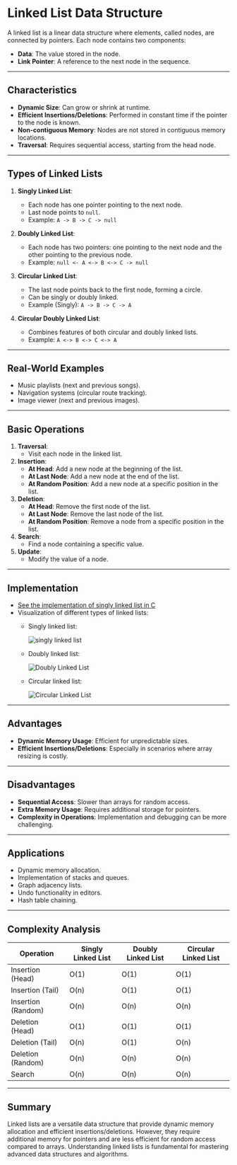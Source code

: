 # Linked List Data Structure

A linked list is a linear data structure where elements, called nodes, are connected by pointers. Each node contains two components:
- **Data**: The value stored in the node.
- **Link Pointer**: A reference to the next node in the sequence.

---

## Characteristics
- **Dynamic Size**: Can grow or shrink at runtime.
- **Efficient Insertions/Deletions**: Performed in constant time if the pointer to the node is known.
- **Non-contiguous Memory**: Nodes are not stored in contiguous memory locations.
- **Traversal**: Requires sequential access, starting from the head node.

---

## Types of Linked Lists
1. **Singly Linked List**:
   - Each node has one pointer pointing to the next node.
   - Last node points to `null`.
   - Example: `A -> B -> C -> null`

2. **Doubly Linked List**:
   - Each node has two pointers: one pointing to the next node and the other pointing to the previous node.
   - Example: `null <- A <-> B <-> C -> null`

3. **Circular Linked List**:
   - The last node points back to the first node, forming a circle.
   - Can be singly or doubly linked.
   - Example (Singly): `A -> B -> C -> A`

4. **Circular Doubly Linked List**:
   - Combines features of both circular and doubly linked lists.
   - Example: `A <-> B <-> C <-> A`

---

## Real-World Examples
- Music playlists (next and previous songs).
- Navigation systems (circular route tracking).
- Image viewer (next and previous images).

---

## Basic Operations
1. **Traversal**:
   - Visit each node in the linked list.
2. **Insertion**:
   - **At Head**: Add a new node at the beginning of the list.
   - **At Last Node**: Add a new node at the end of the list.
   - **At Random Position**: Add a new node at a specific position in the list.
3. **Deletion**:
   - **At Head**: Remove the first node of the list.
   - **At Last Node**: Remove the last node of the list.
   - **At Random Position**: Remove a node from a specific position in the list.
4. **Search**:
   - Find a node containing a specific value.
5. **Update**:
   - Modify the value of a node.

---

## Implementation

- [See the implementation of singly linked list in C](./linkedList.c)
-  Visualization of different types of linked lists:
   - Singly linked list:

     ![singly linked list](https://media.geeksforgeeks.org/wp-content/uploads/singly-linkedlist.png)

   - Doubly linked list:

     ![Doubly Linked List](https://media.geeksforgeeks.org/wp-content/uploads/20240223174514/Doubly-Linked-List-in-Data-Structure.webp)

   - Circular linked list:

     ![Circular Linked List](https://static.javatpoint.com/ds/images/circular-singly-linked-list.png)     

---

## Advantages
- **Dynamic Memory Usage**: Efficient for unpredictable sizes.
- **Efficient Insertions/Deletions**: Especially in scenarios where array resizing is costly.

---

## Disadvantages
- **Sequential Access**: Slower than arrays for random access.
- **Extra Memory Usage**: Requires additional storage for pointers.
- **Complexity in Operations**: Implementation and debugging can be more challenging.

---

## Applications
- Dynamic memory allocation.
- Implementation of stacks and queues.
- Graph adjacency lists.
- Undo functionality in editors.
- Hash table chaining.

---

## Complexity Analysis
| Operation                 | Singly Linked List | Doubly Linked List | Circular Linked List |
|---------------------------|--------------------|--------------------|-----------------------|
| Insertion (Head)          | O(1)               | O(1)               | O(1)                 |
| Insertion (Tail)          | O(n)               | O(1)               | O(1)                 |
| Insertion (Random)        | O(n)               | O(n)               | O(n)                 |
| Deletion (Head)           | O(1)               | O(1)               | O(1)                 |
| Deletion (Tail)           | O(n)               | O(1)               | O(n)                 |
| Deletion (Random)         | O(n)               | O(n)               | O(n)                 |
| Search                    | O(n)               | O(n)               | O(n)                 |

---

## Summary

Linked lists are a versatile data structure that provide dynamic memory allocation and efficient insertions/deletions. However, they require additional memory for pointers and are less efficient for random access compared to arrays. Understanding linked lists is fundamental for mastering advanced data structures and algorithms.

